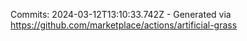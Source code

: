 Commits: 2024-03-12T13:10:33.742Z - Generated via https://github.com/marketplace/actions/artificial-grass
<br>
